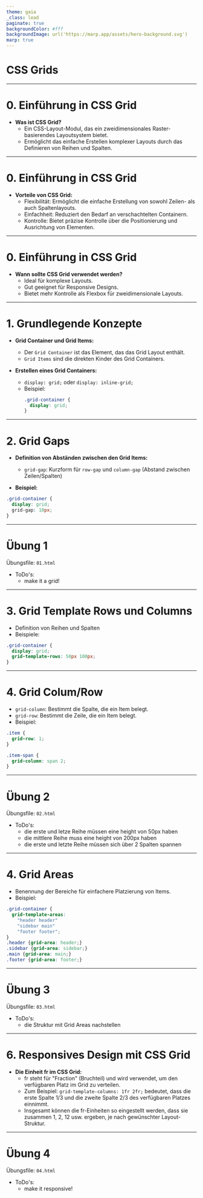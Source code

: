 ```yaml
---
theme: gaia
_class: lead
paginate: true
backgroundColor: #fff
backgroundImage: url('https://marp.app/assets/hero-background.svg')
marp: true
---
```


# **CSS Grids**

---

# 0. Einführung in CSS Grid

- **Was ist CSS Grid?**
  - Ein CSS-Layout-Modul, das ein zweidimensionales Raster-basierendes Layoutsystem bietet.
  - Ermöglicht das einfache Erstellen komplexer Layouts durch das Definieren von Reihen und Spalten.

---

# 0. Einführung in CSS Grid

- **Vorteile von CSS Grid:**
  - Flexibilität: Ermöglicht die einfache Erstellung von sowohl Zeilen- als auch Spaltenlayouts.
  - Einfachheit: Reduziert den Bedarf an verschachtelten Containern.
  - Kontrolle: Bietet präzise Kontrolle über die Positionierung und Ausrichtung von Elementen.

---

# 0. Einführung in CSS Grid

- **Wann sollte CSS Grid verwendet werden?**
  - Ideal für komplexe Layouts.
  - Gut geeignet für Responsive Designs.
  - Bietet mehr Kontrolle als Flexbox für zweidimensionale Layouts.

---

# 1. Grundlegende Konzepte

- **Grid Container und Grid Items:**

  - Der `Grid Container` ist das Element, das das Grid Layout enthält.
  - `Grid Items` sind die direkten Kinder des Grid Containers.

- **Erstellen eines Grid Containers:**
  - `display: grid;` oder `display: inline-grid;`
  - Beispiel:
    ```css
    .grid-container {
      display: grid;
    }
    ```

---

# 2. Grid Gaps

- **Definition von Abständen zwischen den Grid Items:**

  - `grid-gap`: Kurzform für `row-gap` und `column-gap` (Abstand zwischen Zeilen/Spalten)

- **Beispiel:**

```css
.grid-container {
  display: grid;
  grid-gap: 10px;
}
```

---

# Übung 1

Übungsfile: `01.html`
- ToDo's:
  - make it a grid!

---

# 3. Grid Template Rows und Columns

- Definition von Reihen und Spalten
- Beispiele:

```css
.grid-container {
  display: grid;
  grid-template-rows: 50px 100px;
}
```

---

# 4. Grid Colum/Row

- `grid-column`: Bestimmt die Spalte, die ein Item belegt.
- `grid-row`: Bestimmt die Zeile, die ein Item belegt.
- Beispiel:

```css
.item {
  grid-row: 1;
}
```

```css
.item-span {
  grid-column: span 2;
}
```

---

# Übung 2

Übungsfile: `02.html`

- ToDo's:
  - die erste und letze Reihe müssen eine height von 50px haben
  - die mittlere Reihe muss eine height von 200px haben
  - die erste und letzte Reihe müssen sich über 2 Spalten spannen

---

# 4. Grid Areas

- Benennung der Bereiche für einfachere Platzierung von Items.
- Beispiel:

```css
.grid-container {
  grid-template-areas:
    "header header"
    "sidebar main"
    "footer footer";
}
.header {grid-area: header;}
.sidebar {grid-area: sidebar;}
.main {grid-area: main;}
.footer {grid-area: footer;}
```

---

# Übung 3

Übungsfile: `03.html`

- ToDo's:
  - die Struktur mit Grid Areas nachstellen

---

# 6. Responsives Design mit CSS Grid

- **Die Einheit fr im CSS Grid:**
  - fr steht für "Fraction" (Bruchteil) und wird verwendet, um den verfügbaren Platz im Grid zu verteilen.
  - Zum Beispiel: `grid-template-columns: 1fr 2fr;` bedeutet, dass die erste Spalte 1/3 und die zweite Spalte 2/3 des verfügbaren Platzes einnimmt.
  - Insgesamt können die fr-Einheiten so eingestellt werden, dass sie zusammen 1, 2, 12 usw. ergeben, je nach gewünschter Layout-Struktur.

---

# Übung 4

Übungsfile: `04.html`

- ToDo's:
  - make it responsive!

